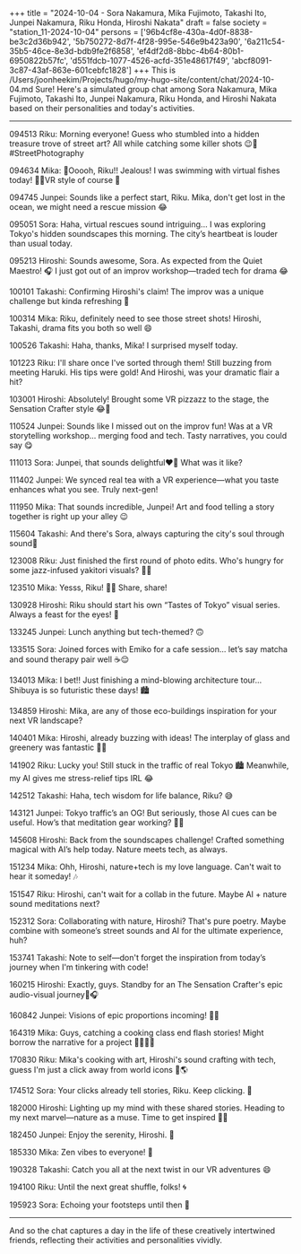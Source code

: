 +++
title = "2024-10-04 - Sora Nakamura, Mika Fujimoto, Takashi Ito, Junpei Nakamura, Riku Honda, Hiroshi Nakata"
draft = false
society = "station_11-2024-10-04"
persons = ['96b4cf8e-430a-4d0f-8838-be3c2d36b942', '5b750272-8d7f-4f28-995e-546e9b423a90', '6a211c54-35b5-46ce-8e3d-bdb9fe2f6858', 'ef4df2d8-8bbc-4b64-80b1-6950822b57fc', 'd551fdcb-1077-4526-acfd-351e48617f49', 'abcf8091-3c87-43af-863e-601cebfc1828']
+++
This is /Users/joonheekim/Projects/hugo/my-hugo-site/content/chat/2024-10-04.md
Sure! Here's a simulated group chat among Sora Nakamura, Mika Fujimoto, Takashi Ito, Junpei Nakamura, Riku Honda, and Hiroshi Nakata based on their personalities and today's activities. 

---
  
094513 Riku: Morning everyone! Guess who stumbled into a hidden treasure trove of street art? All while catching some killer shots 😉📸 #StreetPhotography

094634 Mika: 🎨Ooooh, Riku!! Jealous! I was swimming with virtual fishes today! 🐠🌊VR style of course 🤩

094745 Junpei: Sounds like a perfect start, Riku. Mika, don't get lost in the ocean, we might need a rescue mission 😂

095051 Sora: Haha, virtual rescues sound intriguing... I was exploring Tokyo's hidden soundscapes this morning. The city’s heartbeat is louder than usual today.

095213 Hiroshi: Sounds awesome, Sora. As expected from the Quiet Maestro! 🎧 I just got out of an improv workshop—traded tech for drama 😂

100101 Takashi: Confirming Hiroshi's claim! The improv was a unique challenge but kinda refreshing 🌟

100314 Mika: Riku, definitely need to see those street shots! Hiroshi, Takashi, drama fits you both so well 😄

100526 Takashi: Haha, thanks, Mika! I surprised myself today.

101223 Riku: I'll share once I've sorted through them! Still buzzing from meeting Haruki. His tips were gold! And Hiroshi, was your dramatic flair a hit?

103001 Hiroshi: Absolutely! Brought some VR pizzazz to the stage, the Sensation Crafter style 😂💫

110524 Junpei: Sounds like I missed out on the improv fun! Was at a VR storytelling workshop... merging food and tech. Tasty narratives, you could say 😋

111013 Sora: Junpei, that sounds delightful❤️🍵 What was it like? 

111402 Junpei: We synced real tea with a VR experience—what you taste enhances what you see. Truly next-gen!

111950 Mika: That sounds incredible, Junpei! Art and food telling a story together is right up your alley 😉

115604 Takashi: And there's Sora, always capturing the city's soul through sound🤔

123008 Riku: Just finished the first round of photo edits. Who's hungry for some jazz-infused yakitori visuals? 🎷🍢

123510 Mika: Yesss, Riku! 🎷🍢 Share, share!

130928 Hiroshi: Riku should start his own “Tastes of Tokyo” visual series. Always a feast for the eyes! 👀

133245 Junpei: Lunch anything but tech-themed? 🙃

133515 Sora: Joined forces with Emiko for a cafe session... let’s say matcha and sound therapy pair well ☕️😌

134013 Mika: I bet!! Just finishing a mind-blowing architecture tour... Shibuya is so futuristic these days! 🏙

134859 Hiroshi: Mika, are any of those eco-buildings inspiration for your next VR landscape?

140401 Mika: Hiroshi, already buzzing with ideas! The interplay of glass and greenery was fantastic 🌿💡

141902 Riku: Lucky you! Still stuck in the traffic of real Tokyo 🏙️ Meanwhile, my AI gives me stress-relief tips IRL 😂

142512 Takashi: Haha, tech wisdom for life balance, Riku? 😅

143121 Junpei: Tokyo traffic’s an OG! But seriously, those AI cues can be useful. How’s that meditation gear working? 🧘‍♂️

145608 Hiroshi: Back from the soundscapes challenge! Crafted something magical with AI’s help today. Nature meets tech, as always.

151234 Mika: Ohh, Hiroshi, nature+tech is my love language. Can't wait to hear it someday! 🎶

151547 Riku: Hiroshi, can't wait for a collab in the future. Maybe AI + nature sound meditations next?

152312 Sora: Collaborating with nature, Hiroshi? That's pure poetry. Maybe combine with someone’s street sounds and AI for the ultimate experience, huh? 

153741 Takashi: Note to self—don't forget the inspiration from today’s journey when I'm tinkering with code!

160215 Hiroshi: Exactly, guys. Standby for an The Sensation Crafter's epic audio-visual journey🌌🎧

160842 Junpei: Visions of epic proportions incoming! 🧠💥

164319 Mika: Guys, catching a cooking class end flash stories! Might borrow the narrative for a project 🎨👩‍🍳✨

170830 Riku: Mika's cooking with art, Hiroshi's sound crafting with tech, guess I'm just a click away from world icons 📸🌎

174512 Sora: Your clicks already tell stories, Riku. Keep clicking. 📸

182000 Hiroshi: Lighting up my mind with these shared stories. Heading to my next marvel—nature as a muse. Time to get inspired 🌿🎶

182450 Junpei: Enjoy the serenity, Hiroshi. 🙏

185330 Mika: Zen vibes to everyone! 🌱 

190328 Takashi: Catch you all at the next twist in our VR adventures 😄

194100 Riku: Until the next great shuffle, folks! 🌀

195923 Sora: Echoing your footsteps until then 🐾

---

And so the chat captures a day in the life of these creatively intertwined friends, reflecting their activities and personalities vividly.
